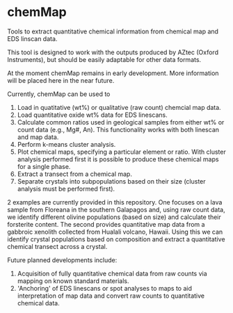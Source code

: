 # chemMap
Tools to extract quantitative chemical information from chemical map and EDS linscan data.

This tool is designed to work with the outputs produced by AZtec (Oxford Instruments), but should be easily adaptable for other data formats.

At the moment chemMap remains in early development. More information will be placed here in the near future.

Currently, chemMap can be used to 

1. Load in quatitative (wt%) or qualitative (raw count) chemcial map data.
2. Load quantitative oxide wt% data for EDS linescans.
3. Calculate common ratios used in geological samples from either wt% or count data (e.g., Mg#, An). This functionality works with both linescan and map data.
4. Perform k-means cluster analysis.
5. Plot chemical maps, specifying a particular element or ratio. With cluster analysis performed first it is possible to produce these chemical maps for a single phase.
6. Extract a transect from a chemical map.
7. Separate crystals into subpopulations based on their size (cluster analysis must be performed first).

2 examples are currently provided in this repository. One focuses on a lava sample from Floreana in the southern Galapagos and, using raw count data, we identify different olivine populations (based on size) and calculate their forsterite content. The second provides quantitative map data from a gabbroic xenolith collected from Hualali volcano, Hawaii. Using this we can identify crystal populations based on composition and extract a quantitative chemical transect across a crystal.

Future planned developments include:
1. Acquisition of fully quantitative chemical data from raw counts via mapping on known standard materials.
2. 'Anchoring' of EDS linescans or spot analyses to maps to aid interpretation of map data and convert raw counts to quantitative chemical data.

